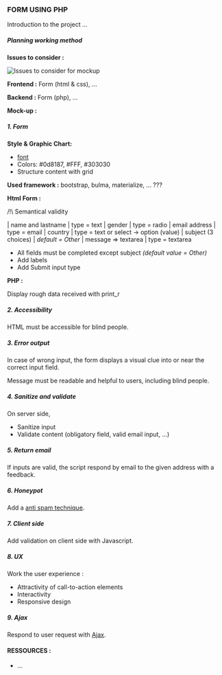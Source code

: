 ### FORM USING PHP

Introduction to the project ...

##### Planning working method

**Issues to consider :**

![Issues to consider for mockup](https://www.cleveroad.com/images/article-previews/mockup-of-website-elements.png)

**Frontend :** Form (html & css), ...


**Backend :** Form (php), ...


**Mock-up :**


##### 1. Form

**Style & Graphic Chart:**

* [font](https://www.fontsquirrel.com/fonts/bellota)
* Colors: #0d8187, #FFF, #303030
* Structure content with grid

**Used framework :** bootstrap, bulma, materialize, ... ???

**Html Form :**

/!\ Semantical validity

| name and lastname         | type = text
| gender                    | type = radio
| email address             | type = email
| country                   | type = text or select -> option (value)
| subject (3 choices)       | *default = Other*
| message => textarea       | type = textarea

* All fields must be completed except subject *(default value = Other)*
* Add labels
* Add Submit input type

**PHP :**

Display rough data received with print_r


##### 2. Accessibility

HTML must be accessible for blind people.

##### 3. Error output

In case of wrong input, the form displays a visual clue into or near the correct input field.

Message must be readable and helpful to users, including blind people.

##### 4. Sanitize and validate

On server side,

* Sanitize input
* Validate content (obligatory field, valid email input, ...)

##### 5. Return email

If inputs are valid, the script respond by email to the given address with a feedback.

##### 6. Honeypot

Add a [anti spam technique](https://www.thryv.com/blog/honeypot-technique/).

##### 7. Client side

Add validation on client side with Javascript.

##### 8. UX

Work the user experience :

* Attractivity of call-to-action elements
* Interactivity
* Responsive design

##### 9. Ajax

Respond to user request with [Ajax](https://www.javatpoint.com/ajax-tutorial).


#### RESSOURCES :

* ...